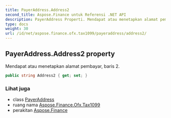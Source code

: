 ```yaml
---
title: PayerAddress.Address2
second_title: Aspose.Finance untuk Referensi .NET API
description: PayerAddress Properti. Mendapat atau menetapkan alamat pembayar baris 2.
type: docs
weight: 30
url: /id/net/aspose.finance.ofx.tax1099/payeraddress/address2/
---
```

## PayerAddress.Address2 property

Mendapat atau menetapkan alamat pembayar, baris 2.

```csharp
public string Address2 { get; set; }
```

### Lihat juga

* class [PayerAddress](../)
* ruang nama [Aspose.Finance.Ofx.Tax1099](../../payeraddress/)
* perakitan [Aspose.Finance](../../../)


